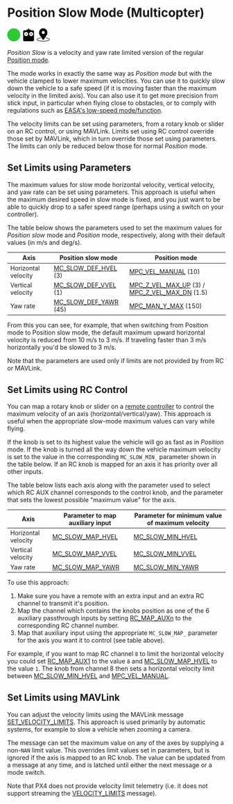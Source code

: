 # Position Slow Mode (Multicopter)

[<img src="../../assets/site/difficulty_easy.png" title="Easy to fly" width="30px" />](../getting_started/flight_modes.md#key_difficulty)&nbsp;[<img src="../../assets/site/remote_control.svg" title="Manual/Remote control required" width="30px" />](../getting_started/flight_modes.md#key_manual)&nbsp;[<img src="../../assets/site/position_fixed.svg" title="Position fix required (e.g. GPS)" width="30px" />](../getting_started/flight_modes.md#key_position_fixed)

_Position Slow_ is a velocity and yaw rate limited version of the regular [Position mode](../flight_modes_mc/position.md).

The mode works in exactly the same way as _Position mode_ but with the vehicle clamped to lower maximum velocities.
You can use it to quickly slow down the vehicle to a safe speed (if it is moving faster than the maximum velocity in the limited axis).
You can also use it to get more precision from stick input, in particular when flying close to obstacles, or to comply with regulations such as [EASA's low-speed mode/function](https://www.easa.europa.eu/en/light/topics/flying-drones-close-people).

The velocity limits can be set using parameters, from a rotary knob or slider on an RC control, or using MAVLink.
Limits set using RC control override those set by MAVLink, which in turn override those set using parameters.
The limits can only be reduced below those for normal _Position_ mode.

## Set Limits using Parameters

The maximum values for slow mode horizontal velocity, vertical velocity, and yaw rate can be set using parameters.
This approach is useful when the maximum desired speed in slow mode is fixed, and you just want to be able to quickly drop to a safer speed range (perhaps using a switch on your controller).

The table below shows the parameters used to set the maximum values for _Position slow_ mode and _Position_ mode, respectively, along with their default values (in m/s and deg/s).

| Axis                | Position slow mode                        | Position mode                                                                         |
| ------------------- | ----------------------------------------- | ------------------------------------------------------------------------------------- |
| Horizontal velocity | [MC_SLOW_DEF_HVEL][mc_slow_def_hvel] (3)  | [MPC_VEL_MANUAL][mpc_vel_manual] (10)                                                 |
| Vertical velocity   | [MC_SLOW_DEF_VVEL][mc_slow_def_vvel] (1)  | [MPC_Z_VEL_MAX_UP][mpc_z_vel_max_up] (3) / [MPC_Z_VEL_MAX_DN][mpc_z_vel_max_dn] (1.5) |
| Yaw rate            | [MC_SLOW_DEF_YAWR][mc_slow_def_yawr] (45) | [MPC_MAN_Y_MAX][mpc_man_y_max] (150)                                                  |

From this you can see, for example, that when switching from Position mode to Position slow mode, the default maximum upward horizontal velocity is reduced from 10 m/s to 3 m/s.
If traveling faster than 3 m/s horizontally you'd be slowed to 3 m/s.

Note that the parameters are used only if limits are not provided by from RC or MAVLink.

<!-- links used in table above -->

[mpc_vel_manual]: ../advanced_config/parameter_reference.md#MPC_VEL_MANUAL
[mc_slow_def_hvel]: ../advanced_config/parameter_reference.md#MC_SLOW_DEF_HVEL
[mpc_z_vel_max_up]: ../advanced_config/parameter_reference.md#MPC_Z_VEL_MAX_UP
[mpc_z_vel_max_dn]: ../advanced_config/parameter_reference.md#MPC_Z_VEL_MAX_DN
[mc_slow_def_vvel]: ../advanced_config/parameter_reference.md#MC_SLOW_DEF_VVEL
[mpc_man_y_max]: ../advanced_config/parameter_reference.md#MPC_MAN_Y_MAX
[mc_slow_def_yawr]: ../advanced_config/parameter_reference.md#MC_SLOW_DEF_YAWR

## Set Limits using RC Control

You can map a rotary knob or slider on a [remote controller](../getting_started/rc_transmitter_receiver.md) to control the maximum velocity of an axis (horizontal/vertical/yaw).
This approach is useful when the appropriate slow-mode maximum values can vary while flying.

If the knob is set to its highest value the vehicle will go as fast as in _Position_ mode.
If the knob is turned all the way down the vehicle maximum velocity is set to the value in the corresponding `MC_SLOW_MIN_` parameter shown in the table below.
If an RC knob is mapped for an axis it has priority over all other inputs.

The table below lists each axis along with the parameter used to select which RC AUX channel corresponds to the control knob, and the parameter that sets the lowest possible "maximum value" for the axis.

| Axis                | Parameter to map auxiliary input     | Parameter for minimum value of maximum velocity |
| ------------------- | ------------------------------------ | ----------------------------------------------- |
| Horizontal velocity | [MC_SLOW_MAP_HVEL][mc_slow_map_hvel] | [MC_SLOW_MIN_HVEL][mc_slow_min_hvel]            |
| Vertical velocity   | [MC_SLOW_MAP_VVEL][mc_slow_map_vvel] | [MC_SLOW_MIN_VVEL][mc_slow_min_vvel]            |
| Yaw rate            | [MC_SLOW_MAP_YAWR][mc_slow_map_yawr] | [MC_SLOW_MIN_YAWR][mc_slow_min_yawr]            |

<!-- links used in table above -->

[mc_slow_map_hvel]: ../advanced_config/parameter_reference.md#MC_SLOW_MAP_HVEL
[mc_slow_min_hvel]: ../advanced_config/parameter_reference.md#MC_SLOW_MIN_HVEL
[mc_slow_map_vvel]: ../advanced_config/parameter_reference.md#MC_SLOW_MAP_VVEL
[mc_slow_min_vvel]: ../advanced_config/parameter_reference.md#MC_SLOW_MIN_VVEL
[mc_slow_map_yawr]: ../advanced_config/parameter_reference.md#MC_SLOW_MAP_YAWR
[mc_slow_min_yawr]: ../advanced_config/parameter_reference.md#MC_SLOW_MIN_YAWR

To use this approach:

1. Make sure you have a remote with an extra input and an extra RC channel to transmit it's position.
2. Map the channel which contains the knobs position as one of the 6 auxiliary passthrough inputs by setting [RC_MAP_AUXn](../advanced_config/parameter_reference.md#RC_MAP_AUX1) to the corresponding RC channel number.
3. Map that auxiliary input using the appropriate `MC_SLOW_MAP_` parameter for the axis you want it to control (see table above).

For example, if you want to map RC channel `8` to limit the horizontal velocity you could set [RC_MAP_AUX1](../advanced_config/parameter_reference.md#RC_MAP_AUX1) to the value `8` and [MC_SLOW_MAP_HVEL][mc_slow_map_hvel] to the value `1`.
The knob from channel 8 then sets a horizontal velocity limit between [MC_SLOW_MIN_HVEL][mc_slow_min_hvel] and [MPC_VEL_MANUAL][mpc_vel_manual].

## Set Limits using MAVLink

You can adjust the velocity limits using the MAVLink message [SET_VELOCITY_LIMITS](https://mavlink.io/en/messages/development.html#SET_VELOCITY_LIMITS).
This approach is used primarily by automatic systems, for example to slow a vehicle when zooming a camera.

The message can set the maximum value on any of the axes by supplying a non-`NAN` limit value.
This overrides limit values set in parameters, but is ignored if the axis is mapped to an RC knob.
The value can be updated from a message at any time, and is latched until either the next message or a mode switch.

Note that PX4 does not provide velocity limit telemetry (i.e. it does not support streaming the [VELOCITY_LIMITS](https://mavlink.io/en/messages/development.html#VELOCITY_LIMITS) message).
